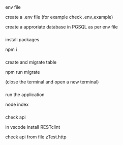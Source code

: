 ###
env file 

create a .env file (for example check .env_example)

create a approriate database in PGSQL as per env file


### 
install packages 

npm i

###
create and migrate table

npm run migrate

(close the terminal and open a new terminal)


###
run the application

node index

###
check api 

in vscode install RESTclint  

check api from file zTest.http